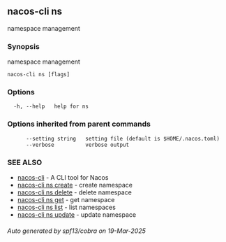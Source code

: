 ## nacos-cli ns

namespace management

### Synopsis

namespace management

```
nacos-cli ns [flags]
```

### Options

```
  -h, --help   help for ns
```

### Options inherited from parent commands

```
      --setting string   setting file (default is $HOME/.nacos.toml)
      --verbose          verbose output
```

### SEE ALSO

* [nacos-cli](nacos-cli.md)	 - A CLI tool for Nacos
* [nacos-cli ns create](nacos-cli_ns_create.md)	 - create namespace
* [nacos-cli ns delete](nacos-cli_ns_delete.md)	 - delete namespace
* [nacos-cli ns get](nacos-cli_ns_get.md)	 - get namespace
* [nacos-cli ns list](nacos-cli_ns_list.md)	 - list namespaces
* [nacos-cli ns update](nacos-cli_ns_update.md)	 - update namespace

###### Auto generated by spf13/cobra on 19-Mar-2025
